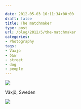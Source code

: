 ```yaml
---

date: 2012-05-03 16:11:34+00:00
draft: false
title: The matchmaker
type: post
url: /blog/2012/5/the-matchmaker
categories:
- Photography
tags:
- Växjö
- b&w
- street
- dog
- people
---
```


![](/images/2012-05-03-20125the-matchmaker/20120321-GKAR5446.jpg)

  



Växjö, Sweden


  
![](/images/2012-05-03-20125the-matchmaker/20120321-GKAR5439.jpg)

